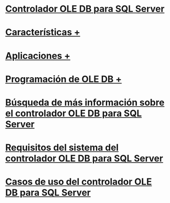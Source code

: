 # [Controlador OLE DB para SQL Server](oledb-driver-for-sql-server.md)
# [Características +](../oledb/features/oledb-driver-for-sql-server-features.md)
# [Aplicaciones +](../oledb/applications/building-applications-with-oledb-driver-for-sql-server.md)
# [Programación de OLE DB +](../oledb/ole-db/oledb-driver-for-sql-server-programming.md)

# [Búsqueda de más información sobre el controlador OLE DB para SQL Server](finding-more-oledb-driver-for-sql-server-information.md)
# [Requisitos del sistema del controlador OLE DB para SQL Server](system-requirements-for-oledb-driver-for-sql-server.md)
# [Casos de uso del controlador OLE DB para SQL Server](when-to-use-oledb-driver-for-sql-server.md)

